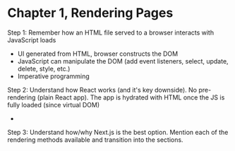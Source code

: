 # Chapter 1, Rendering Pages

Step 1: Remember how an HTML file served to a browser interacts with JavaScript loads

* UI generated from HTML, browser constructs the DOM
* JavaScript can manipulate the DOM (add event listeners, select, update, delete, style, etc.)
* Imperative programming&#x20;

Step 2: Understand how React works (and it's key downside). No pre-rendering (plain React app). The app is hydrated with HTML once the JS is fully loaded (since virtual DOM)

*

Step 3: Understand how/why Next.js is the best option. Mention each of the rendering methods available and transition into the sections.&#x20;
